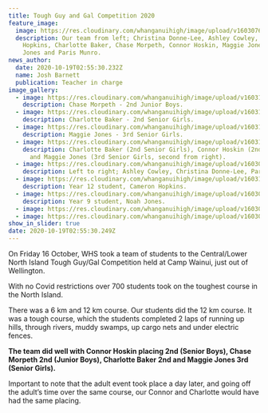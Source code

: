```yaml
---
title: Tough Guy and Gal Competition 2020
feature_image:
  image: https://res.cloudinary.com/whanganuihigh/image/upload/v1603076153/News/20201016_130255.jpg
  description: Our team from left; Christina Donne-Lee, Ashley Cowley, Cameron
    Hopkins, Charlotte Baker, Chase Morpeth, Connor Hoskin, Maggie Jones, Noah
    Jones and Paris Munro.
news_author:
  date: 2020-10-19T02:55:30.232Z
  name: Josh Barnett
  publication: Teacher in charge
image_gallery:
  - image: https://res.cloudinary.com/whanganuihigh/image/upload/v1603137946/News/12345.jpg
    description: Chase Morpeth - 2nd Junior Boys.
  - image: https://res.cloudinary.com/whanganuihigh/image/upload/v1603137976/News/123456.jpg
    description: Charlotte Baker - 2nd Senior Girls.
  - image: https://res.cloudinary.com/whanganuihigh/image/upload/v1603138012/News/3456.jpg
    description: Maggie Jones - 3rd Senior Girls.
  - image: https://res.cloudinary.com/whanganuihigh/image/upload/v1603138036/News/4567.jpg
    description: Charlotte Baker (2nd Senior Girls), Connor Hoskin (2nd Senior Boys)
      and Maggie Jones (3rd Senior Girls, second from right).
  - image: https://res.cloudinary.com/whanganuihigh/image/upload/v1603076699/News/20201016_115020.jpg
    description: Left to right; Ashley Cowley, Christina Donne-Lee, Paris Munro.
  - image: https://res.cloudinary.com/whanganuihigh/image/upload/v1603142967/News/connor_hoskins.jpg
    description: Year 12 student, Cameron Hopkins.
  - image: https://res.cloudinary.com/whanganuihigh/image/upload/v1603076720/News/20201016_113901.jpg
    description: Year 9 student, Noah Jones.
  - image: https://res.cloudinary.com/whanganuihigh/image/upload/v1603076742/News/tough-guy-gal-wellington.jpg
  - image: https://res.cloudinary.com/whanganuihigh/image/upload/v1603076756/News/TTG-2015-WGTN-map-pdf.jpg
show_in_slider: true
date: 2020-10-19T02:55:30.249Z
---
```

On Friday 16 October, WHS took a team of students to the Central/Lower North Island Tough Guy/Gal Competition held at Camp Wainui, just out of Wellington. 

With no Covid restrictions over 700 students took on the toughest course in the North Island. 

There was a 6 km and 12 km course. Our students did the 12 km course. It was a tough course, which the students completed 2 laps of running up hills, through rivers, muddy swamps, up cargo nets and under electric fences. 

**The team did well with Connor Hoskin placing 2nd (Senior Boys), Chase Morpeth 2nd (Junior Boys), Charlotte Baker 2nd and Maggie Jones 3rd (Senior Girls).** 

Important to note that the adult event took place a day later, and going off the adult’s time over the same course, our Connor and Charlotte would have had the same placing. 


